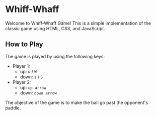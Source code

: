 # Whiff-Whaff
Welcome to Whiff-Whaff Game! This is a simple implementation of the classic game using HTML, CSS, and JavaScript. 

## How to Play
The game is played by using the following keys:
- Player 1:
    - up:  `w` / `W`
    - down: `s` / `S`
- Player 2:
    - up: `up arrow`
    - down: `down arrow`

The objective of the game is to make the ball go past the opponent's paddle.
